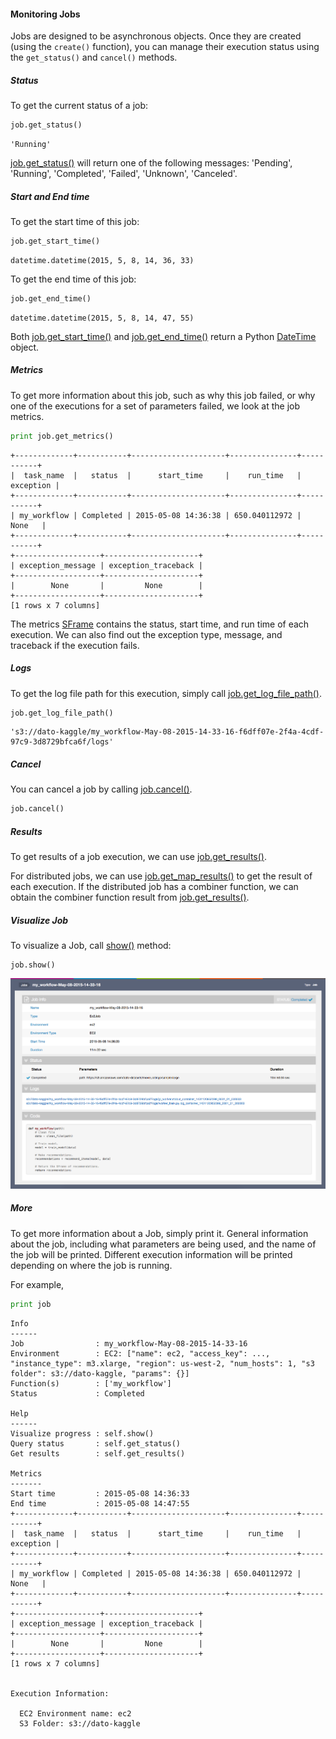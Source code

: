 #### Monitoring Jobs

Jobs are designed to be asynchronous objects. Once they are created (using the
`create()` function), you can manage their execution status using the
`get_status()` and `cancel()` methods.

##### Status

To get the current status of a job:

```python
job.get_status()
```
```
'Running'
```

[job.get_status()](https://dato.com/products/create/docs/generated/graphlab.deploy.Job.get_status.html)
will return one of the following messages: 'Pending', 'Running', 'Completed',
'Failed', 'Unknown', 'Canceled'.

##### Start and End time

To get the start time of this job:

```python
job.get_start_time()
```
```
datetime.datetime(2015, 5, 8, 14, 36, 33)
```

To get the end time of this job:

```python
job.get_end_time()
```
```
datetime.datetime(2015, 5, 8, 14, 47, 55)
```

Both [job.get_start_time()](https://dato.com/products/create/docs/generated/graphlab.deploy.Job.get_start_time.html)
and [job.get_end_time()](https://dato.com/products/create/docs/generated/graphlab.deploy.Job.get_end_time.html)
return a Python [DateTime](https://docs.python.org/2/library/datetime.html) object.

##### Metrics

To get more information about this job, such as why this job failed, or why one of the
executions for a set of parameters failed, we look at the job metrics.

```python
print job.get_metrics()
```
```
+-------------+-----------+---------------------+---------------+-----------+
|  task_name  |   status  |      start_time     |    run_time   | exception |
+-------------+-----------+---------------------+---------------+-----------+
| my_workflow | Completed | 2015-05-08 14:36:38 | 650.040112972 |    None   |
+-------------+-----------+---------------------+---------------+-----------+
+-------------------+---------------------+
| exception_message | exception_traceback |
+-------------------+---------------------+
|        None       |         None        |
+-------------------+---------------------+
[1 rows x 7 columns]
```
The metrics [SFrame](https://dato.com/products/create/docs/generated/graphlab.SFrame.html)
contains the status, start time, and run time of each execution. We can also
find out the exception type, message, and traceback if the execution fails.

##### Logs

To get the log file path for this execution, simply call
[job.get_log_file_path()](https://dato.com/products/create/docs/generated/graphlab.deploy.Job.get_log_file_path.html).

```python
job.get_log_file_path()
```
```
's3://dato-kaggle/my_workflow-May-08-2015-14-33-16-f6dff07e-2f4a-4cdf-97c9-3d8729bfca6f/logs'
```

##### Cancel

You can cancel a job by calling
[job.cancel()](https://dato.com/products/create/docs/generated/graphlab.deploy.Job.cancel.html).

```python
job.cancel()
```

##### Results

To get results of a job execution, we can use
[job.get_results()](https://dato.com/products/create/docs/generated/graphlab.deploy.Job.get_results.html).

For distributed jobs, we can use
[job.get_map_results()](https://dato.com/products/create/docs/generated/graphlab.deploy.Job.get_map_results.html)
to get the result of each execution. If the distributed job has a combiner function, we can obtain the
combiner function result from 
[job.get_results()](https://dato.com/products/create/docs/generated/graphlab.deploy.Job.get_results.html).

##### Visualize Job

To visualize a Job, call [show()](https://dato.com/products/create/docs/generated/graphlab.deploy.Job.show.html) method:

```
job.show()
```

[<img alt="Job Visualization" src="images/job-visualization.png" style="max-height: 800px; max-width: 100%;"/>](images/job-visualization.png)

##### More

To get more information about a Job, simply print it. General information about
the job, including what parameters are being used, and the name of the job will be
printed. Different execution information will be printed depending on where the
job is running.

For example, 

```python
print job
```
```
Info
------
Job                : my_workflow-May-08-2015-14-33-16
Environment        : EC2: ["name": ec2, "access_key": ..., "instance_type": m3.xlarge, "region": us-west-2, "num_hosts": 1, "s3 folder": s3://dato-kaggle, "params": {}]
Function(s)        : ['my_workflow']
Status             : Completed

Help
------
Visualize progress : self.show()
Query status       : self.get_status()
Get results        : self.get_results()

Metrics
-------
Start time         : 2015-05-08 14:36:33
End time           : 2015-05-08 14:47:55
+-------------+-----------+---------------------+---------------+-----------+
|  task_name  |   status  |      start_time     |    run_time   | exception |
+-------------+-----------+---------------------+---------------+-----------+
| my_workflow | Completed | 2015-05-08 14:36:38 | 650.040112972 |    None   |
+-------------+-----------+---------------------+---------------+-----------+
+-------------------+---------------------+
| exception_message | exception_traceback |
+-------------------+---------------------+
|        None       |         None        |
+-------------------+---------------------+
[1 rows x 7 columns]


Execution Information:

  EC2 Environment name: ec2
  S3 Folder: s3://dato-kaggle
```
